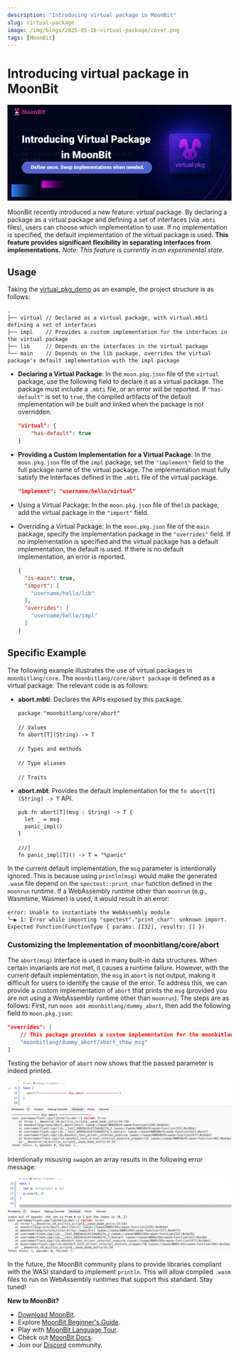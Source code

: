 ```yaml
---
description: "Introducing virtual package in MoonBit"
slug: virtual-package
image: /img/blogs/2025-05-16-virtual-package/cover.png
tags: [MoonBit]
---
```


# Introducing virtual package in MoonBit

![cover](./cover.png)

MoonBit recently introduced a new feature: virtual package. By declaring a package as a virtual package and defining a set of interfaces (via .`mbti` files), users can choose which implementation to use. If no implementation is specified, the default implementation of the virtual package is used. **This feature provides significant flexibility in separating interfaces from implementations.** *Note: This feature is currently in an experimental state.*

## Usage

Taking the [virtual_pkg_demo](https://github.com/moonbit-community/examples/tree/main/virtual_pkg_demo)   as an example, the project structure is as follows:

```
.
├── virtual // Declared as a virtual package, with virtual.mbti defining a set of interfaces
├── impl    // Provides a custom implementation for the interfaces in the virtual package
├── lib     // Depends on the interfaces in the virtual package
└── main    // Depends on the lib package, overrides the virtual package's default implementation with the impl package
```

- **Declaring a Virtual Package**: In the `moon.pkg.json` file of the `virtual` package, use the following field to declare it as a virtual package. The package must include a `.mbti` file, or an error will be reported. If `"has-default"` is set to `true`, the compiled artifacts of the default implementation will be built and linked when the package is not overridden.

    ```json
    "virtual": {
        "has-default": true
    }
    ```

- **Providing a Custom Implementation for a Virtual Package**: In the `moon.pkg.json` file of the `impl` package, set the `"implement"` field to the full package name of the virtual package. The implementation must fully satisfy the interfaces defined in the `.mbti` file of the virtual package.

    ```json
    "implement": "username/hello/virtual"
    ```

- Using a Virtual Package: In the `moon.pkg.json` file of the`lib` package, add the virtual package in the `"import"` field.
- Overriding a Virtual Package: In the `moon.pkg.json` file of the `main` package, specify the implementation package in the `"overrides"` field. If no implementation is specified and the virtual package has a default implementation, the default is used. If there is no default implementation, an error is reported.

    ```json
    {
      "is-main": true,
      "import": [
        "username/hello/lib"
      ],
      "overrides": [
        "username/hello/impl"
      ]
    }
    ```


## Specific Example

The following example illustrates the use of virtual packages in `moonbitlang/core`. The `moonbitlang/core/abort package` is defined as a virtual package. The relevant code is as follows:

- **abort.mbti**: Declares the APIs exposed by this package.

    ```
    package "moonbitlang/core/abort"

    // Values
    fn abort[T](String) -> T

    // Types and methods

    // Type aliases

    // Traits
    ```

- **abort.mbt**: Provides the default implementation for the `fn abort[T](String) -> T` API.

    ```
    pub fn abort[T](msg : String) -> T {
      let _ = msg
      panic_impl()
    }

    ///|
    fn panic_impl[T]() -> T = "%panic"
    ```


In the current default implementation, the `msg` parameter is intentionally ignored. This is because using `println(msg)` would make the generated `.wasm` file depend on the `spectest::print_char` function defined in the `moonrun` runtime. If a WebAssembly runtime other than `moonrun` (e.g., Wasmtime, Wasmer) is used, it would result in an error:

```
error: Unable to instantiate the WebAssembly module
╰─▶ 1: Error while importing "spectest"."print_char": unknown import. Expected Function(FunctionType { params: [I32], results: [] })
```

### Customizing the Implementation of moonbitlang/core/abort

The `abort(msg)` interface is used in many built-in data structures. When certain invariants are not met, it causes a runtime failure. However, with the current default implementation, the `msg` in `abort` is not output, making it difficult for users to identify the cause of the error. To address this, we can provide a custom implementation of `abort` that prints the `msg` (provided you are not using a WebAssembly runtime other than `moonrun`). The steps are as follows:
First, run `moon add moonbitlang/dummy_abort`, then add the following field to `moon.pkg.json`:

```json
"overrides": [
    // This package provides a custom implementation for the moonbitlang/core/abort virtual package
    "moonbitlang/dummy_abort/abort_show_msg"
]
```

Testing the behavior of `abort` now shows that the passed parameter is indeed printed.

![](./1.png)

Intentionally misusing `swap`on an array results in the following error message:

![](./2.png)

In the future, the MoonBit community plans to provide libraries compliant with the WASI standard to implement `println`. This will allow compiled `.wasm` files to run on WebAssembly runtimes that support this standard. Stay tuned!

**New to MoonBit?**

- [Download MoonBit](https://aka.moonbitlang.com/vsh).
- Explore [MoonBit Beginner's Guide](https://docs.moonbitlang.com/en/latest/tutorial/tour.html).
- Play with [MoonBit Language Tour](https://tour.moonbitlang.com/).
- Check out [MoonBit Docs](https://docs.moonbitlang.com/en/latest/index.html).
- Join our [Discord](https://discord.gg/5d46MfXkfZ) community.